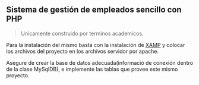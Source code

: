 ## Sistema de gestión de empleados sencillo con PHP
> Unícamente construido por terminos academicos.

Para la instalación del mismo basta con la instalación de [XAMP](https://www.apachefriends.org/) y colocar los archivos del proyecto en los archivos servidor por apache.


Asegure de crear la base de datos adecuada(informació de conexión dentro de la clase MySqlDB), e implemente las tablas que provee este mismo proyecto.
